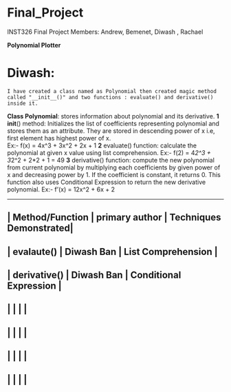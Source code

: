 # Final_Project
INST326 Final Project
    Members: Andrew,  Bemenet, Diwash , Rachael

**Polynomial Plotter**

# Diwash:
    I have created a class named as Polynomial then created magic method called "__init__()" and two functions : evaluate() and derivative() inside it.

   **Class Polynomial**:  stores information about polynomial and its derivative.
      **1**  __init__() method: Initializes the list of coefficients representing polynomial and stores them as an attribute. They are stored in descending power of x i.e, first element has highest power of x.                                                                      
            Ex:-  f(x) = 4x^3 + 3x^2 + 2x + 1
      **2** evaluate() function: calculate the polynomial at given x value using list comprehension.
            Ex:- f(2) = 4*2^3 + 3*2^2 + 2*2 + 1 = 49
      **3** derivative() function: compute the new polynomial from current polynomial by multiplying each coefficients by given power of x and decreasing power by 1. If the coefficient is constant, it returns 0. This function also uses Conditional Expression to return the new derivative polynomial.
            Ex:- f’(x) = 12x^2 + 6x + 2 








----------------------------------------------------------------------------
| **Method/Function**  | **primary author**   | **Techniques Demonstrated**|
----------------------------------------------------------------------------
|       evalaute()     |      Diwash Ban      |   List Comprehension       |
----------------------------------------------------------------------------
|       derivative()   |      Diwash Ban      |    Conditional Expression  |
-----------------------------------------------------------------------------
|                      |                      |                            |
-----------------------------------------------------------------------------
|                      |                      |                            |
-----------------------------------------------------------------------------
|                      |                      |                             |
-----------------------------------------------------------------------------
|                      |                      |                             |
-----------------------------------------------------------------------------

